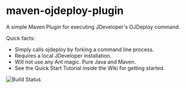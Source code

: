 maven-ojdeploy-plugin
=====================

A simple Maven Plugin for executing JDeveloper's OJDeploy command.

Quick facts:
* Simply calls ojdeploy by forking a command line process.
* Requires a local JDeveloper installation.
* Will not use any Ant magic. Pure Java and Maven.
* See the Quick Start Tutorial inside the Wiki for getting started.

![Build Status](https://travis-ci.org/badamowicz/maven-ojdeploy-plugin.svg?branch=master)
